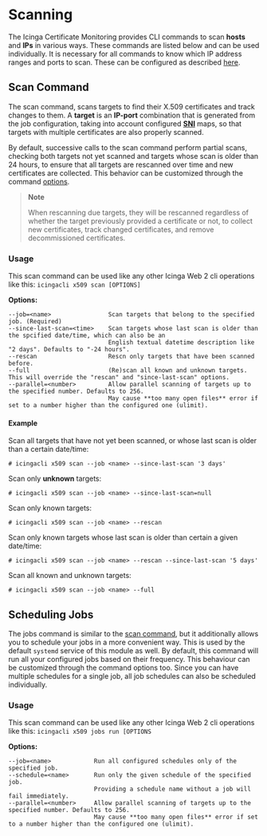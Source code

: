 # <a id="Scanning"></a>Scanning

The Icinga Certificate Monitoring provides CLI commands to scan **hosts** and **IPs** in various ways.
These commands are listed below and can be used individually. It is necessary for all commands to know which IP address
ranges and ports to scan. These can be configured as described [here](03-Configuration.md#configure-jobs).

## Scan Command

The scan command, scans targets to find their X.509 certificates and track changes to them.
A **target** is an **IP-port** combination that is generated from the job configuration, taking into account configured
[**SNI**](03-Configuration.md#server-name-indication) maps, so that targets with multiple certificates are also properly
scanned.

By default, successive calls to the scan command perform partial scans, checking both targets not yet scanned and
targets whose scan is older than 24 hours, to ensure that all targets are rescanned over time and new certificates
are collected. This behavior can be customized through the command [options](#usage-1).

> **Note**
>
> When rescanning due targets, they will be rescanned regardless of whether the target previously provided a certificate
> or not, to collect new certificates, track changed certificates, and remove decommissioned certificates.

### Usage

This scan command can be used like any other Icinga Web 2 cli operations like this: `icingacli x509 scan [OPTIONS]`

**Options:**

```
--job=<name>                Scan targets that belong to the specified job. (Required)
--since-last-scan=<time>    Scan targets whose last scan is older than the spcified date/time, which can also be an
                            English textual datetime description like "2 days". Defaults to "-24 hours".
--rescan                    Rescn only targets that have been scanned before.
--full                      (Re)scan all known and unknown targets. This will override the "rescan" and "since-last-scan" options.
--parallel=<number>         Allow parallel scanning of targets up to the specified number. Defaults to 256.
                            May cause **too many open files** error if set to a number higher than the configured one (ulimit).
```

#### Example

Scan all targets that have not yet been scanned, or whose last scan is older than a certain date/time:
```
# icingacli x509 scan --job <name> --since-last-scan '3 days'
```

Scan only **unknown** targets:
```
# icingacli x509 scan --job <name> --since-last-scan=null
```

Scan only known targets:
```
# icingacli x509 scan --job <name> --rescan
```

Scan only known targets whose last scan is older than certain a given date/time:
```
# icingacli x509 scan --job <name> --rescan --since-last-scan '5 days'
```

Scan all known and unknown targets:
```
# icingacli x509 scan --job <name> --full
```

## Scheduling Jobs

The jobs command is similar to the [scan command](#scan-command), but it additionally allows you to schedule your jobs
in a more convenient way. This is used by the default `systemd` service of this module as well. By default, this command
will run all your configured jobs based on their frequency. This behaviour can be customized through the command options
too. Since you can have multiple schedules for a single job, all job schedules can also be scheduled individually.

### Usage

This scan command can be used like any other Icinga Web 2 cli operations like this: `icingacli x509 jobs run [OPTIONS`

**Options:**

```
--job=<name>            Run all configured schedules only of the specified job.
--schedule=<name>       Run only the given schedule of the specified job.
                        Providing a schedule name without a job will fail immediately.
--parallel=<number>     Allow parallel scanning of targets up to the specified number. Defaults to 256.
                        May cause **too many open files** error if set to a number higher than the configured one (ulimit).
```
